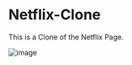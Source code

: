 # Netflix-Clone
This is a Clone of the Netflix Page.

![image](https://github.com/Haritha1904/Netflix-Clone/assets/160233539/9e9a4bc8-a3a6-481b-8cad-f0bbd87ca747)
